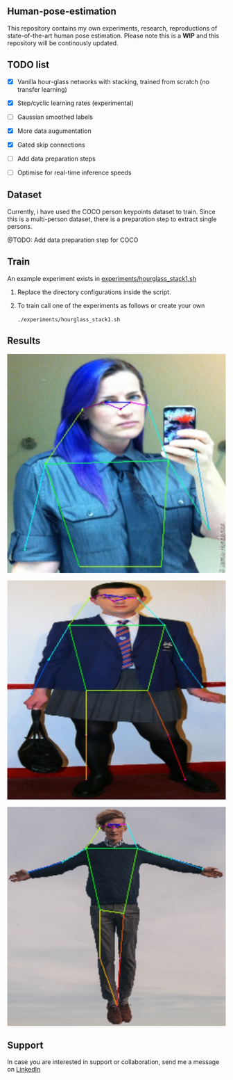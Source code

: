 ## Human-pose-estimation

This repository contains my own experiments, research, reproductions of state-of-the-art human pose estimation. Please note this is a **WIP** and this repository will be continously updated.


## TODO list

- [x] Vanilla hour-glass networks with stacking, trained from scratch (no transfer learning)
- [x] Step/cyclic learning rates (experimental)
- [ ] Gaussian smoothed labels
- [x] More data augumentation
- [x] Gated skip connections
- [ ] Add data preparation steps
- [ ] Optimise for real-time inference speeds


## Dataset

Currently, i have used the COCO person keypoints dataset to train. Since this is a multi-person dataset, there is a preparation step to extract single persons.

@TODO: Add data preparation step for COCO


## Train

An example experiment exists in [experiments/hourglass_stack1.sh](experiments/hourglass_stack1.sh)	

1. Replace the directory configurations inside the script. 

2. To train call one of the experiments as follows or create your own

	`./experiments/hourglass_stack1.sh`


## Results


![sample1.png](data/samples/sample1.jpg) 

![sample2.png](data/samples/sample2.jpg)

![sample3.png](data/samples/sample3.jpg)



## Support

In case you are interested in support or collaboration, send me a message on [LinkedIn](https://www.linkedin.com/in/raktim-bora-66832b17/)